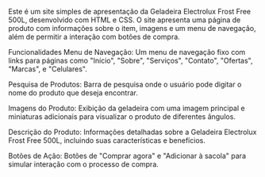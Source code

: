 Este é um site simples de apresentação da Geladeira Electrolux Frost Free 500L, desenvolvido com HTML e CSS. O site apresenta uma página de produto com informações sobre o item, imagens e um menu de navegação, além de permitir a interação com botões de compra.

Funcionalidades
Menu de Navegação: Um menu de navegação fixo com links para páginas como "Início", "Sobre", "Serviços", "Contato", "Ofertas", "Marcas", e "Celulares".

Pesquisa de Produtos: Barra de pesquisa onde o usuário pode digitar o nome do produto que deseja encontrar.

Imagens do Produto: Exibição da geladeira com uma imagem principal e miniaturas adicionais para visualizar o produto de diferentes ângulos.

Descrição do Produto: Informações detalhadas sobre a Geladeira Electrolux Frost Free 500L, incluindo suas características e benefícios.

Botões de Ação: Botões de "Comprar agora" e "Adicionar à sacola" para simular interação com o processo de compra.

